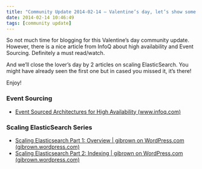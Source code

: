 ```yaml
---
title: "Community Update 2014-02-14 – Valentine’s day, let’s show some love for #EventSourcing and #ElasticSearch"
date: 2014-02-14 10:46:49
tags: [community update]
---
```


So not much time for blogging for this Valentine’s day community update. However, there is a nice article from InfoQ about high availability and Event Sourcing. Definitely a must read/watch.

And we’ll close the lover’s day by 2 articles on scaling ElasticSearch. You might have already seen the first one but in cased you missed it, it’s there!

Enjoy!

### Event Sourcing

*   [Event Sourced Architectures for High Availability (www.infoq.com)](http://www.infoq.com/presentations/Event-Sourced-Architectures-for-High-Availability) 

### Scaling ElasticSearch Series

*   [Scaling Elasticsearch Part 1: Overview | gibrown on WordPress.com (gibrown.wordpress.com)](https://gibrown.wordpress.com/2014/01/09/scaling-elasticsearch-part-1-overview/)
*   [Scaling Elasticsearch Part 2: Indexing | gibrown on WordPress.com (gibrown.wordpress.com)](https://gibrown.wordpress.com/2014/02/06/scaling-elasticsearch-part-2-indexing/)